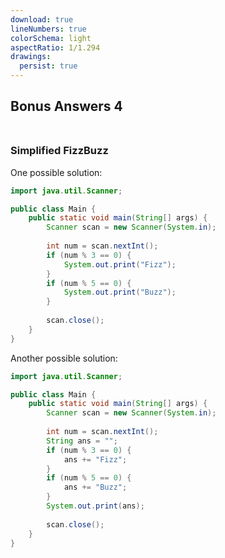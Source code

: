 ```yaml
---
download: true
lineNumbers: true
colorSchema: light
aspectRatio: 1/1.294
drawings:
  persist: true
---
```


## <div text-center>Bonus Answers 4</div><br>

### Simplified FizzBuzz

One possible solution:

```java
import java.util.Scanner;

public class Main {
    public static void main(String[] args) {
        Scanner scan = new Scanner(System.in);
        
        int num = scan.nextInt();
        if (num % 3 == 0) {
            System.out.print("Fizz");
        }
        if (num % 5 == 0) {
            System.out.print("Buzz");
        }
        
        scan.close();
    }
}
```

Another possible solution:

```java
import java.util.Scanner;

public class Main {
    public static void main(String[] args) {
        Scanner scan = new Scanner(System.in);
        
        int num = scan.nextInt();
        String ans = "";
        if (num % 3 == 0) {
            ans += "Fizz";
        }
        if (num % 5 == 0) {
            ans += "Buzz";
        }
        System.out.print(ans);
        
        scan.close();
    }
}
```
